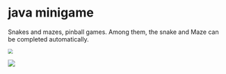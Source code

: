 # java minigame

Snakes and mazes, pinball games. Among them, the snake and Maze can be completed automatically.

<img src="https://gitee.com/gmm-z/picgo/raw/master/picture/20201206174154.png" style="zoom:67%;" />

![](https://gitee.com/gmm-z/picgo/raw/master/picture/20201206183612.png)
